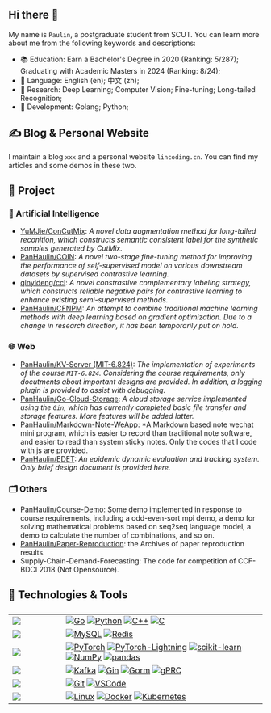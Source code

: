 ## Hi there 👋

My name is `Paulin`, a postgraduate student from SCUT. You can learn more about me from the following keywords and descriptions:
- 📚 Education: Earn a Bachelor's Degree in 2020 (Ranking: 5/287); Graduating with Academic Masters in 2024 (Ranking: 8/24);
- 💬 Language: English (en); 中文 (zh);
- 📄 Research: Deep Learning; Computer Vision; Fine-tuning; Long-tailed Recognition;
- 🧰 Development: Golang; Python;

## ✍️ Blog & Personal Website
I maintain a blog `xxx` and a personal website `lincoding.cn`. You can find my articles and some demos in these two.

## 🔨 Project

### 🧠 Artificial Intelligence
- [YuMJie/ConCutMix](https://github.com/YuMJie/ConCutMix): *A novel data augmentation method for long-tailed reconition, which constructs semantic consistent label for the synthetic samples generated by CutMix.*
- [PanHaulin/COIN](https://github.com/PanHaulin/COIN): *A novel two-stage fine-tuning method for improving the performance of self-supervised model on various downstream datasets by supervised contrastive learning.*
- [qinyideng/ccl](https://github.com/qinyideng/ccl): *A novel constrastive complementary labeling strategy, which constructs reliable negative pairs for contrastive learning to enhance existing semi-supervised methods.*
- [PanHaulin/CFNPM](https://github.com/PanHaulin/COIN): *An attempt to combine traditional machine learning methods with deep learning based on gradient optimization. Due to a change in research direction, it has been temporarily put on hold.*


### 🌐 Web
- [PanHaulin/KV-Server (MIT-6.824)](): *The implementation of experiments of the course `MIT-6.824`. Considering the course requirements, only docutments about important designs are provided. In addition, a logging plugin is provided to assist with debugging.*
- [PanHaulin/Go-Cloud-Storage](https://github.com/PanHaulin/go-cloud-fileserver): *A cloud storage service implemented using the `Gin`, which has currently completed basic file transfer and storage features. More features will be added latter.*
- [PanHaulin/Markdown-Note-WeApp](https://github.com/PanHaulin/Markdown-Note-WeApp): *A Markdown based note wechat mini program, which is easier to record than traditional note software, and easier to read than system sticky notes. Only the codes that I code with js are provided.
- [PanHaulin/EDET](): *An epidemic dynamic evaluation and tracking system. Only brief design document is provided here.*

### 🗂️ Others
- [PanHaulin/Course-Demo](): Some demo implemented in response to course requirements, including a odd-even-sort mpi demo, a demo for solving mathematical problems based on seq2seq language model, a demo to calculate the number of combinations, and so on.
- [PanHaulin/Paper-Reproduction](https://github.com/PanHaulin/Paper-Reproduction): the Archives of paper reproduction results.
- Supply-Chain-Demand-Forecasting: The code for competition of CCF-BDCI 2018 (Not Opensource). 

## 🔧 Technologies & Tools





<style>
td, th {
   border: none!important;
}
</style>

|      <div style="width:90px"></div>    |         |
| ----------- | ------------- |
| ![](https://img.shields.io/badge/Programing-success) | [![Go](https://img.shields.io/badge/Go-00ADD8?style=flat-square&logo=Go&logoColor=ffffff)]() [![Python](https://img.shields.io/badge/Python-3776AB?style=flat-square&logo=Python&logoColor=ffffff)]() [![C++](https://img.shields.io/badge/C++-00599C?style=flat-square&logo=cplusplus&logoColor=ffffff)]() [![C](https://img.shields.io/badge/C-A8B9CC?style=flat-square&logo=cplusplus&logoColor=ffffff)]()    |
|![](https://img.shields.io/badge/SQL-success)| [![MySQL](https://img.shields.io/badge/MySQL-4479A1?style=flat-square&logo=mysql&logoColor=ffffff)]() [![Redis](https://img.shields.io/badge/Redis-DC382D?style=flat-square&logo=redis&logoColor=ffffff)]()
| ![](https://img.shields.io/badge/Data_Science-success) | [![PyTorch](https://img.shields.io/badge/PyTorch-EE4C2C?style=flat-square&logo=pytorch&logoColor=ffffff)]() [![PyTorch-Lightning](https://img.shields.io/badge/PyTorch_Lightning-792EE5?style=flat-square&logo=pytorchlightning&logoColor=ffffff)]() [![scikit-learn](https://img.shields.io/badge/scikit--learn-F7931E?style=flat-square&logo=scikitlearn&logoColor=ffffff)]() [![NumPy](https://img.shields.io/badge/NumPy-013243?style=flat-square&logo=Numpy&logoColor=ffffff)]() [![pandas](https://img.shields.io/badge/pandas-150458?style=flat-square&logo=Pandas&logoColor=ffffff)]()    |
| ![](https://img.shields.io/badge/Middleware-success) | [![Kafka](https://img.shields.io/badge/Kafka-231F20?style=flat-square&logo=apachekafka&logoColor=ffffff)]() [![Gin](https://img.shields.io/badge/Gin-00ADD8?style=flat-square&logo=data:logo/gin.png&logoColor=ffffff)]() [![Gorm](https://img.shields.io/badge/Gorm-4A86CF?style=flat-square&logo=Gorm&logoColor=ffffff)]() [![gPRC](https://img.shields.io/badge/gPRC-609926?style=flat-square&logo=gRPC&logoColor=ffffff)]()    |
| ![](https://img.shields.io/badge/Tool-success)       | [![Git](https://img.shields.io/badge/Git-F05032?style=flat-square&logo=git&logoColor=ffffff)]() [![VSCode](https://img.shields.io/badge/Visual_Studio_Code-007ACC?style=flat-square&logo=visualstudiocode&logoColor=ffffff)]()    | 
| ![](https://img.shields.io/badge/System-success)       | [![Linux](https://img.shields.io/badge/Linux-FCC624?style=flat-square&logo=linux&logoColor=000000)]() [![Docker](https://img.shields.io/badge/Docker-2496ED?style=flat-square&logo=Docker&logoColor=ffffff)]() [![Kubernetes](https://img.shields.io/badge/kubernetes-0079C1?style=flat-square&logo=Kubernetes&logoColor=ffffff)]()           |